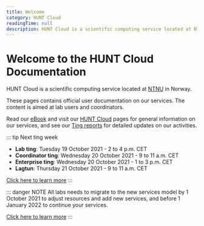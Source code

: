```yaml
---
title: Welcome
category: HUNT Cloud
readingTime: null
description: HUNT Cloud is a scientific computing service located at NTNU in Norway. These pages contains official user documentation on our cloud services. Their content is aimed at lab users.
---
```


# Welcome to the HUNT Cloud Documentation

HUNT Cloud is a scientific computing service located at [NTNU](https://www.ntnu.edu/) in Norway.

These pages contains official user documentation on our services. The content is aimed at lab users and coordinators.

Read our [eBook](https://assets.hdc.ntnu.no/assets/ebook-hunt-cloud-services.pdf) and visit our [HUNT Cloud](https://www.ntnu.edu/mh/huntcloud) pages for general information on our services, and see our [Ting reports](/tingweek/#reports) for detailed updates on our activities.




::: tip Next ting week
- **Lab ting**: Tuesday 19 October 2021 -  2 to 4 p.m. CET
- **Coordinator ting**: Wednesday 20 October 2021 - 9 to 11 a.m. CET
- **Enterprise ting**: Wednesday 20 October 2021 - 1 to 3 p.m. CET
- **Lagtun**: Thursday 21 October 2021 - 9 to 11 a.m. CET

[Click here to learn more](/tingweek) 
::: 


::: danger NOTE
All labs needs to migrate to the new services model by 1 October 2021 to adjust resources and add new services, and before 1 January 2022 to continue your services.

[Click here to learn more](/services/services-model) 
:::


